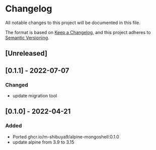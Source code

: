# Changelog

All notable changes to this project will be documented in this file.

The format is based on [Keep a Changelog](https://keepachangelog.com/en/1.0.0/),
and this project adheres to [Semantic Versioning](https://semver.org/spec/v2.0.0.html).

## [Unreleased]

## [0.1.1] - 2022-07-07

### Changed

- update migration tool

## [0.1.0] - 2022-04-21

### Added

- Ported ghcr.io/m-shibuya9/alpine-mongoshell:0.1.0
- update alpine from 3.9 to 3.15
